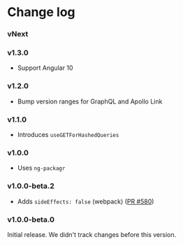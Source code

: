 # Change log

### vNext

### v1.3.0

- Support Angular 10

### v1.2.0

- Bump version ranges for GraphQL and Apollo Link

### v1.1.0

- Introduces `useGETForHashedQueries`

### v1.0.0

- Uses `ng-packagr`

### v1.0.0-beta.2

- Adds `sideEffects: false` (webpack) ([PR #580](https://github.com/Ecodev/apollo-angular/pull/580))

### v1.0.0-beta.0

Initial release. We didn't track changes before this version.
